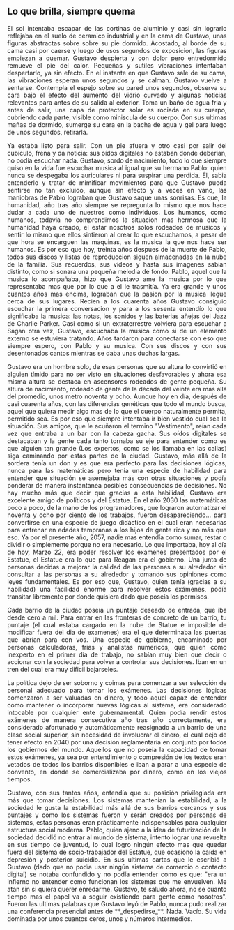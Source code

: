 ## Lo que brilla, siempre quema

<p align="justify">
El sol intentaba escapar de las cortinas de aluminio y casi sin lograrlo reflejaba en el suelo de ceramico industrial y en la cama de Gustavo, unas figuras abstractas sobre sobre su pie dormido. Acostado, al borde de su cama casi por caerse y luego de usos segundos de exposicion, las figuras empiezan a quemar. Gustavo despierta y con dolor pero entredormido remueve el pie del calor. Pequeñas y sutiles vibraciones intentaban despertarlo, ya sin efecto. En el instante en que Gustavo sale de su cama, las vibraciones esperan unos segundos y se calman. Gustavo vuelve a sentarse. Contempla el espejo sobre su pared unos segundos, observa su cara bajo el efecto del aumento del vidrio curvado y algunas noticias relevantes para antes de su salida al exterior. Toma un baño de agua fria y antes de salir, una capa de protector solar es rociada en su cuerpo, cubriendo cada parte, visible como miniscula de su cuerpo. Con sus ultimas mañas de dormido, sumerge su cara en la bacha de agua y gel para luego de unos segundos, retirarla.
</p>
<p align="justify">
Ya estaba listo para salir. Con un pie afuera y otro casi por salir del cubiculo, frena y da noticia: sus oídos digitales no estaban donde deberian, no podía escuchar nada. Gustavo, sordo de nacimiento, todo lo que siempre quiso en la vida fue escuchar musica al igual que su hermano Pablo: quien nunca se despegaba los auriculares ni para suspirar una perdida. Él, sabia entenderlo y tratar de mimificar movimientos para que Gustavo pueda sentirse no tan excluido, aunque sin efecto y a veces en vano, las maniobras de Pablo lograban que Gustavo saque unas sonrisas.
Es que, la humanidad, año tras año siempre se repregunta lo mismo que nos hace dudar a cada uno de nuestros como individuos. Los humanos, como humanos, todavia no comprendimos la situacion mas hermosa que la humanidad haya creado, el estar nosotros solos rodeados de musicos y sentir lo mismo que ellos sintieron al crear lo que escuchamos, a pesar de que hora se encarguen las maquinas, es la musica la que nos hace ser humanos. Es por eso que hoy, treinta años despues de la muerte de Pablo, todos sus discos y listas de reproduccion siguen almacenadas en la nube de la familia. Sus recuerdos, sus videos y hasta sus imagenes sabian distinto, como si sonara una pequeña melodia de fondo. Pablo, aquel que la musica lo acompañaba, hizo que Gustavo ame la musica por lo que representaba mas que por lo que a el le trasmitía. Ya era grande y unos cuantos años mas encima, lograban que la pasion por la musica llegue cerca de sus lugares. Recien a los cuarenta años Gustavo consiguio escuchar la primera conversacion y para a los sesenta entendío lo que significaba la musica: las notas, los sonidos y las baterias añejas del Jazz de Charlie Parker. Casi como si un extraterrestre volviera para escuchar a Sagan otra vez, Gustavo, escuchaba la musica como si de un elemento externo se estuviera tratando. Años tardaron para conectarse con eso que siempre espero, con Pablo y su musica. Con sus discos y con sus desentonados cantos mientras se daba unas duchas largas.
</p>
<p align="justify">
Gustavo era un hombre solo, de esas personas que su altura lo convirtió en alguien tímido para no ser visto en situaciones desfavorables y ahora esa misma altura se destaca en ascensores rodeados de gente pequeña. Su altura de nacimiento, rodeado de gente de la década del veinte era mas allá del promedio, unos metro noventa y ocho. Aunque hoy en día, después de casi cuarenta años, con las diferencias genéticas que todo el mundo busca, aquel que quiera medir algo mas de lo que el cuerpo naturalmente permita, permitido sea. Es por eso que siempre intentaba ir bien vestido cual sea la situación. Sus amigos, que le acuñaron el termino "Vestimento", reían cada vez que entraba a un bar con la cabeza gacha. Sus oídos digitales se destacaban y la gente cada tanto tornaba su eje para entender como es que alguien tan grande (Los expertos, como se los llamaba en las callas) siga caminando por estas partes de la ciudad. Gustavo, más allá de la sordera tenía un don y es que era perfecto para las decisiones lógicas, nunca para las matemáticas pero tenía una especie de habilidad para entender que situación se asemejaba más con otras situaciones y podía ponderar de manera instantanea posibles consecuencias de decisiones. No hay mucho más que decir que gracias a esta habilidad, Gustavo era excelente amigo de políticos y del Estatue. En el año 2030 las matemáticas poco a poco, de la mano de los programadores, que lograron automatizar el noventa y ocho por ciento de los trabajos, fueron desapareciendo… para convertirse en una especie de juego didáctico en el cual eran necesarias para entrenar en edades tempranas a los hijos de gente rica y no más que eso. Ya por el presente año, 2057, nadie mas entendía como sumar, restar o dividir o simplemente porque no era necesario. Lo que importaba, hoy al día de hoy, Marzo 22, era poder resolver los exámenes presentados por el Estatue, el Estatue era lo que para Reagan era el gobierno. Una junta de personas decidas a mejorar la calidad de las personas a su alrededor sin consultar a las personas a su alrededor y tomando sus opiniones como leyes fundamentales. Es por eso que, Gustavo, quien tenía (gracias a su habilidad) una facilidad enorme para resolver estos exámenes, podía transitar libremente por donde quisiera dado que poseía los permisos.
</p>
<p align="justify">
Cada barrío de la ciudad poseía un puntaje deseado de entrada, que iba desde cero a mil. Para entrar en las fronteras de concreto de un barrío, tu puntaje (el cual estaba cargado en la nube de Statue e imposible de modificar fuera del dia de examenes) era el que determinaba las puertas que abrían para con vos. Una especie de gobierno, encaminado por personas calculadoras, frias y analistas numericos, que quien como inexperto en el primer dia de trabajo, no sabían muy bien que decir o accionar con la sociedad para volver a controlar sus decisiones. Iban en un tren del cual era muy dificil bajarseles.
</p>
<p align="justify">
La política dejo de ser soborno y coimas para comenzar a ser selección de personal adecuado para tomar los exámenes. Las decisiones lógicas comenzaron a ser valuadas en dinero, y todo aquel capaz de entender como mantener o incorporar nuevas lógicas al sistema, era considerado intocable por cualquier ente gubernamental. Quien podía rendir estos exámenes de manera consecutiva año tras año correctamente, era considerado afortunado y automáticamente reasignado a un barrio de una clase social superior, sin necesidad de involucrar el dinero, el cual dejo de tener efecto en 2040 por una decisión reglamentaria en conjunto por todos los gobiernos del mundo. Aquellos que no poseía la capacidad de tomar estos exámenes, ya sea por entendimiento o compresión de los textos eran vetados de todos los barrios disponibles e iban a parar a una especie de convento, en donde se comercializaba por dinero, como en los viejos tiempos.
</p>
<p align="justify">
Gustavo, con sus tantos años, entendía que su posición privilegiada era más que tomar decisiones. Los sistemas mantenían la estabilidad, a la sociedad le gusta la estabilidad más allá de sus barrios cercanos y sus puntajes y como los sistemas fueron y serán creados por personas de sistemas, estas personas eran prácticamente indispensables para cualquier estructura social moderna. Pablo, quien ajeno a la idea de futurización de la sociedad decidió no entrar al mundo de sistema, intento lograr una revuelta en sus tiempo de juventud, lo cual logro ningún efecto mas que quedar fuera del sistema de socio-trabajador del Estatue, que ocasiono la caída en depresión y posterior suicidio. En sus ultimas cartas que le escribió a Gustavo (dado que no podía usar ningún sistema de comercio o contacto digital) se notaba confundido y no podía entender como es que: "era un infierno no entender como funcionan los sistemas que me envuelven. Me atan sin si quiera querer enredarme. Gustavo, te saludo ahora, no se cuanto tiempo mas el papel va a seguir existiendo para gente como nosotros". Fueron las ultimas palabras que Gustavo leyó de Pablo, nunca pudo realizar una conferencia presencial antes de **_despedirse_**. Nada. Vacío. Su vida dominada por unos cuantos ceros, unos y números intermedios.
</p>
